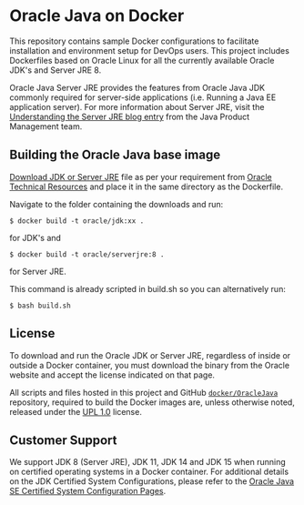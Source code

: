 Oracle Java on Docker
=====
This repository contains sample Docker configurations to facilitate installation and environment setup for DevOps users. This project includes Dockerfiles based on Oracle Linux for all the currently available Oracle JDK's and Server JRE 8.

Oracle Java Server JRE provides the features from Oracle Java JDK commonly required for server-side applications (i.e. Running a Java EE application server). For more information about Server JRE, visit the [Understanding the Server JRE blog entry](https://blogs.oracle.com/java-platform-group/understanding-the-server-jre) from the Java Product Management team.

## Building the Oracle Java base image
[Download JDK or Server JRE](https://www.oracle.com/in/java/technologies/javase-downloads.html) file as per your requirement from [Oracle Technical Resources](https://www.oracle.com/in/technical-resources/) and place it in the same directory as the Dockerfile.

Navigate to the folder containing the downloads and run:
```
$ docker build -t oracle/jdk:xx .
```
for JDK's and
```
$ docker build -t oracle/serverjre:8 .
```
for Server JRE.

This command is already scripted in build.sh so you can alternatively run:
```
$ bash build.sh
```

## License
To download and run the Oracle JDK or Server JRE, regardless of inside or outside a Docker container, you must download the binary from the Oracle website and accept the license indicated on that page.

All scripts and files hosted in this project and GitHub [`docker/OracleJava`](./) repository, required to build the Docker images are, unless otherwise noted, released under the [UPL 1.0](https://oss.oracle.com/licenses/upl/) license.

## Customer Support
We support JDK 8 (Server JRE), JDK 11, JDK 14 and JDK 15 when running on certified operating systems in a Docker container. For additional details on the JDK Certified System Configurations, please refer to the [Oracle Java SE Certified System Configuration Pages](https://www.oracle.com/technetwork/java/javaseproducts/documentation/index.html#sysconfig).

